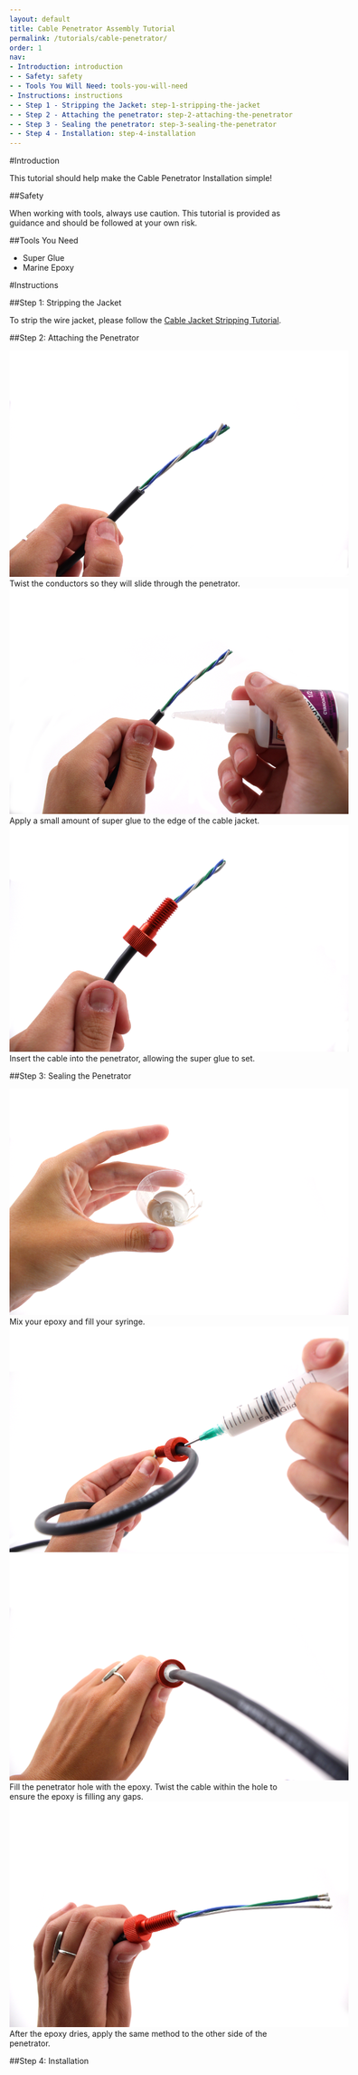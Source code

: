 ```yaml
---
layout: default
title: Cable Penetrator Assembly Tutorial
permalink: /tutorials/cable-penetrator/
order: 1
nav:
- Introduction: introduction
- - Safety: safety
- - Tools You Will Need: tools-you-will-need
- Instructions: instructions
- - Step 1 - Stripping the Jacket: step-1-stripping-the-jacket
- - Step 2 - Attaching the penetrator: step-2-attaching-the-penetrator
- - Step 3 - Sealing the penetrator: step-3-sealing-the-penetrator
- - Step 4 - Installation: step-4-installation
---
```


#Introduction

This tutorial should help make the Cable Penetrator Installation simple!

##Safety

<i class="fa fa-exclamation-triangle fa-fw fa-2x text-warning"></i> When working with tools, always use caution. This tutorial is provided as guidance and should be followed at your own risk.

##Tools You Need

* Super Glue
* Marine Epoxy


#Instructions

##Step 1: Stripping the Jacket

To strip the wire jacket, please follow the [Cable Jacket Stripping Tutorial](/tutorials/cable-stripping/).

##Step 2: Attaching the Penetrator

<img src="/assets/images/tutorials/cable-penetrator/step-1.png" class="img-responsive" style="max-width:600px" />
Twist the conductors so they will slide through the penetrator.

<img src="/assets/images/tutorials/cable-penetrator/step-2.png" class="img-responsive" style="max-width:600px" />
Apply a small amount of super glue to the edge of the cable jacket. 

<img src="/assets/images/tutorials/cable-penetrator/step-3.png" class="img-responsive" style="max-width:600px" />
Insert the cable into the penetrator, allowing the super glue to set.  


##Step 3: Sealing the Penetrator

<img src="/assets/images/tutorials/cable-penetrator/step-4.png" class="img-responsive" style="max-width:600px" />
Mix your epoxy and fill your syringe. 

<img src="/assets/images/tutorials/cable-penetrator/step-5.png" class="img-responsive" style="max-width:600px" />
<img src="/assets/images/tutorials/cable-penetrator/step-6.png" class="img-responsive" style="max-width:600px" />
Fill the penetrator hole with the epoxy. Twist the cable within the hole to ensure the epoxy is filling any gaps. 

<img src="/assets/images/tutorials/cable-penetrator/step-7.png" class="img-responsive" style="max-width:600px" />
After the epoxy dries, apply the same method to the other side of the penetrator. 



##Step 4: Installation